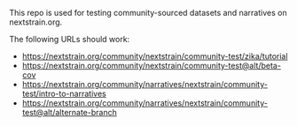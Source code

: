 This repo is used for testing community-sourced datasets and narratives on nextstrain.org.

The following URLs should work:

* <https://nextstrain.org/community/nextstrain/community-test/zika/tutorial>
* <https://nextstrain.org/community/nextstrain/community-test@alt/beta-cov>
* <https://nextstrain.org/community/narratives/nextstrain/community-test/intro-to-narratives>
* <https://nextstrain.org/community/narratives/nextstrain/community-test@alt/alternate-branch>
